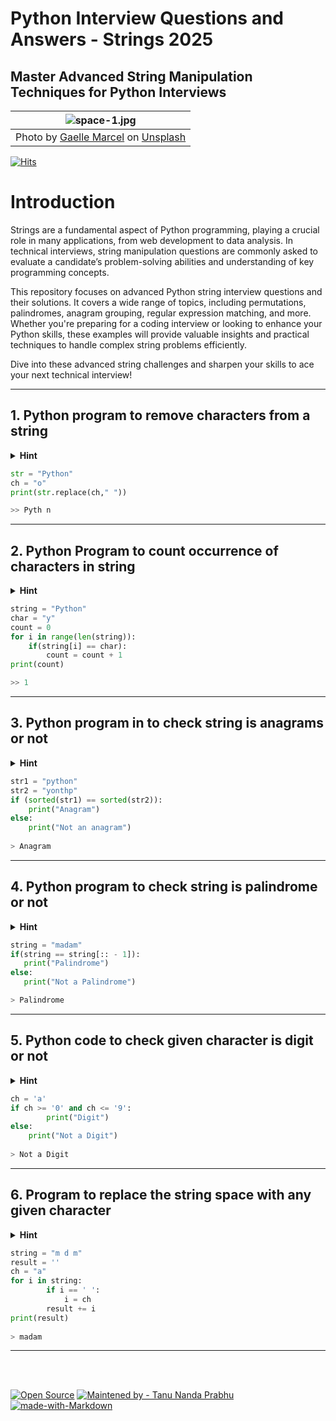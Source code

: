 # Python Interview Questions and Answers - Strings 2025
## Master Advanced String Manipulation Techniques for Python Interviews

| ![space-1.jpg](https://github.com/Tanu-N-Prabhu/Python/blob/56b9c2ffea9d34a5b1d1d2243257a2eeeb9494eb/Img/gaelle-marcel-vrkSVpOwchk-unsplash.jpg)| 
|:--:| 
| Photo by <a href="https://unsplash.com/@gaellemarcel?utm_content=creditCopyText&utm_medium=referral&utm_source=unsplash">Gaelle Marcel</a> on <a href="https://unsplash.com/photos/person-holding-balloons-vrkSVpOwchk?utm_content=creditCopyText&utm_medium=referral&utm_source=unsplash">Unsplash</a> |



[![Hits](https://hits.seeyoufarm.com/api/count/incr/badge.svg?url=https%3A%2F%2Fgithub.com%2FTanu-N-Prabhu%2FPython%2Fblob%2F17433a8641945535243f296c5409d86bdbd037c9%2FPython%2520Coding%2520Interview%2520Prep%2FPython_Interview_Questions_and_Answers_Strings.md&count_bg=%2379C83D&title_bg=%23555555&icon=&icon_color=%23E7E7E7&title=hits&edge_flat=false)](https://hits.seeyoufarm.com)

# Introduction

Strings are a fundamental aspect of Python programming, playing a crucial role in many applications, from web development to data analysis. In technical interviews, string manipulation questions are commonly asked to evaluate a candidate’s problem-solving abilities and understanding of key programming concepts.

This repository focuses on advanced Python string interview questions and their solutions. It covers a wide range of topics, including permutations, palindromes, anagram grouping, regular expression matching, and more. Whether you're preparing for a coding interview or looking to enhance your Python skills, these examples will provide valuable insights and practical techniques to handle complex string problems efficiently.

Dive into these advanced string challenges and sharpen your skills to ace your next technical interview!

---

## 1. Python program to remove characters from a string


<details><summary><b>Hint</b></summary>
<p>

> **Input** - Python
>
> **Input Character** - o
>
> **Output** - Pythn

</p>
</details>

```python
str = "Python"
ch = "o"
print(str.replace(ch," ")) 

>> Pyth n

```

---

## 2. Python Program to count occurrence of characters in string

<details><summary><b>Hint</b></summary>
<p>

> **Input** - Python
>
> **Input Character** - o
>
> **Output** - 1

</p>
</details>

```python
string = "Python"
char = "y"
count = 0
for i in range(len(string)):
    if(string[i] == char):
        count = count + 1
print(count)

>> 1

```
---

## 3. Python program in to check string is anagrams or not

<details><summary><b>Hint</b></summary>
<p>

> Input - Python
>
> Input Character - onypth
>
> Output - Anagrams
    
</p>
</details>

```python
str1 = "python"
str2 = "yonthp"
if (sorted(str1) == sorted(str2)):
    print("Anagram")
else:
    print("Not an anagram")
    
> Anagram

```

---

## 4. Python program to check string is palindrome or not

<details><summary><b>Hint</b></summary>
<p>

> Input - madam
>
> Output - Palindrome
    
</p>
</details>

```python
string = "madam"
if(string == string[:: - 1]):
   print("Palindrome")
else:
   print("Not a Palindrome") 

> Palindrome

```
---

## 5. Python code to check given character is digit or not

<details><summary><b>Hint</b></summary>
<p>

> Input - a
>
> Output - Not a Digit
    
</p>
</details>

```python
ch = 'a'
if ch >= '0' and ch <= '9': 
    	print("Digit")
else: 
    print("Not a Digit")
    
> Not a Digit


```
---

## 6. Program to replace the string space with any given character

<details><summary><b>Hint</b></summary>
<p>

> Input - m m
>    
> Input charcter - a
>
> Output - mam
    
</p>
</details>

```python
string = "m d m"
result = '' 
ch = "a"
for i in string:  
        if i == ' ':  
            i = ch   
        result += i  
print(result)
    
> madam

```

---



<br>
<br>

[![Open Source](https://badges.frapsoft.com/os/v1/open-source.svg?v=103)](https://opensource.org/)
[![Maintened by - Tanu Nanda Prabhu](https://img.shields.io/badge/Maintained%20by-Tanu%20Nanda%20Prabhu-red)](https://tanu-n-prabhu.github.io/myWebsite.io/)
[![made-with-Markdown](https://img.shields.io/badge/Made%20with-Markdown-1f425f.svg)](http://commonmark.org)


